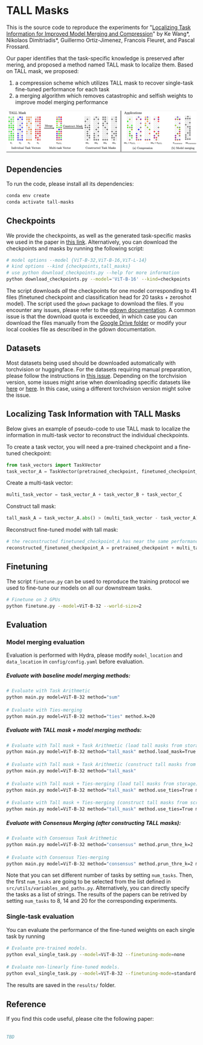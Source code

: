 # TALL Masks

This is the source code to reproduce the experiments for "[Localizing Task Information for Improved Model Merging and Compression](https://arxiv.org/abs/tbd)" by Ke Wang*, Nikolaos Dimitriadis*, Guillermo Ortiz-Jimenez, Francois Fleuret, and Pascal Frossard.

Our paper identifies that the task-specific knowledge is preserved after mering, and proposed a method named TALL mask to localize them.
Based on TALL mask, we proposed:
1) a compression scheme which utilizes TALL mask to recover single-task fine-tuned performance for each task
2) a merging algorithm which removes catastrophic and selfish weights to improve model merging performance

![](figures/illustration.png)

## Dependencies

To run the code, please install all its dependencies:
```sh
conda env create
conda activate tall-masks
```

## Checkpoints
We provide the checkpoints, as well as the generated task-specific masks we used in the paper in [this link](https://drive.google.com/drive/folders/15ParSng4d5xSdaWdBFsg1617zPXT8Dae?usp=sharing). Alternatively, you can download the checkpoints and masks by running the following script:
```sh
# model options --model {ViT-B-32,ViT-B-16,ViT-L-14} 
# kind options --kind {checkpoints,tall_masks}
# use python download_checkpoints.py --help for more information
python download_checkpoints.py --model='ViT-B-16' --kind=checkpoints
```

The script downloads *all* the checkpoints for one model corresponding to 41 files (finetuned checkpoint and classification head for 20 tasks + zeroshot model). The script used the `gdown` package to download the files. If you encounter any issues, please refer to the [gdown documentation](https://github.com/wkentaro/gdown?tab=readme-ov-file#faq). A common issue is that the download quota is exceeded, in which case you can download the files manually from the [Google Drive folder](https://drive.google.com/drive/folders/15ParSng4d5xSdaWdBFsg1617zPXT8Dae?usp=sharing) or modify your local cookies file as described in the gdown documentation.

## Datasets
Most datasets being used should be downloaded automatically with torchvision or huggingface. For the datasets requiring manual preparation, please follow the instructions in [this issue](https://github.com/mlfoundations/task_vectors/issues/1). Depending on the torchvision version, some issues might arise when downloading specific datasets like [here](https://github.com/basveeling/pcam/issues/4) or [here](https://github.com/pytorch/vision/issues/5662). In this case, using a different torchvision version might solve the issue. 


## Localizing Task Information with TALL Masks

Below gives an example of pseudo-code to use TALL mask to localize the information in multi-task vector to reconstruct the individual checkpoints.

To create a task vector, you will need a pre-trained checkpoint and a fine-tuned checkpoint:
```python
from task_vectors import TaskVector
task_vector_A = TaskVector(pretrained_checkpoint, finetuned_checkpoint_A)
```
Create a multi-task vector:
```python
multi_task_vector = task_vector_A + task_vector_B + task_vector_C
```
Construct tall mask:
```python
tall_mask_A = task_vector_A.abs() > (multi_task_vector - task_vector_A).abs() * lambda
```
Reconstruct fine-tuned model with tall mask:
```python
# the reconstructed finetuned_checkpoint_A has near the same performance as original finetuned_checkpoint_A
reconstructed_finetuned_checkpoint_A = pretrained_checkpoint + multi_task_vector * tall_mask_A
```
## Finetuning
The script `finetune.py` can be used to reproduce the training protocol we used to fine-tune our models on all our downstream tasks.
```sh 
# Finetune on 2 GPUs
python finetune.py --model=ViT-B-32 --world-size=2 
```

## Evaluation

### Model merging evaluation

Evaluation is performed with Hydra, please modify `model_location` and `data_location` in `config/config.yaml` before evaluation. 

##### Evaluate with baseline model merging methods:
```bash
# Evaluate with Task Arithmetic
python main.py model=ViT-B-32 method="sum" 

# Evaluate with Ties-merging
python main.py model=ViT-B-32 method="ties" method.k=20
```
##### Evaluate with TALL mask + model merging methods:
```bash
# Evaluate with Tall mask + Task Arithmetic (load tall masks from storage)
python main.py model=ViT-B-32 method="tall_mask" method.load_mask=True

# Evaluate with Tall mask + Task Arithmetic (construct tall masks from scratch)
python main.py model=ViT-B-32 method="tall_mask"

# Evaluate with Tall mask + Ties-merging (load tall masks from storage)
python main.py model=ViT-B-32 method="tall_mask" method.use_ties=True method.ties_agg="sum" method.load_mask=True

# Evaluate with Tall mask + Ties-merging (construct tall masks from scratch)
python main.py model=ViT-B-32 method="tall_mask" method.use_ties=True method.ties_agg="sum"
```
##### Evaluate with Consensus Merging (after constructing TALL masks):
``` bash
# Evaluate with Consensus Task Arithmetic
python main.py model=ViT-B-32 method="consensus" method.prun_thre_k=2

# Evaluate with Consensus Ties-merging
python main.py model=ViT-B-32 method="consensus" method.prun_thre_k=2 method.use_ties=True
```

Note that you can set different number of tasks by setting `num_tasks`. Then, the first `num_tasks` are going to be selected from the list defined in `src/utils/variables_and_paths.py`. Alternatively, you can directly specify the tasks as a list of strings. The results of the papers can be retrived by setting `num_tasks` to 8, 14 and 20 for the corresponding experiments.

### Single-task evaluation
You can evaluate the performance of the fine-tuned weights on each single task by running
```sh 
# Evaluate pre-trained models.
python eval_single_task.py --model=ViT-B-32 --finetuning-mode=none

# Evaluate non-linearly fine-tuned models.
python eval_single_task.py --model=ViT-B-32 --finetuning-mode=standard
```

The results are saved in the `results/` folder. 

## Reference
If you find this code useful, please cite the following paper:
```bibtex

TBD

```

